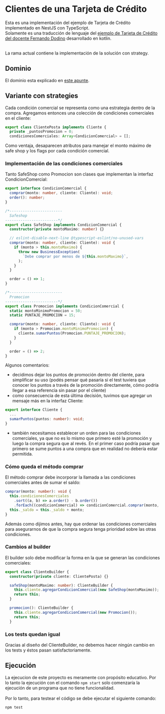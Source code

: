 # Clientes de una Tarjeta de Crédito

Esta es una implementación del ejemplo de Tarjeta de Crédito implementado en NestJS con TypeScript.<br>
Solamente es una traducción de lenguaje del [ejemplo de Tarjeta de Crédito del docente Fernando Dodino](https://github.com/uqbar-project/eg-tarjeta-credito-kotlin/tree/01-builder) desarrollado en kotlin.<br><br>

La rama actual contiene la implementación de la solución con strategy.

## Dominio

El dominio esta explicado en [este apunte](https://docs.google.com/document/d/1Ijz8Pe-ci6bYwbxIn-VZDV1QcijDy2JuAUQtohNX0oA/edit#heading=h.30j0zll).

## Variante con strategies
Cada condición comercial se representa como una estrategia dentro de la compra. Agregamos entonces una colección de condiciones comerciales en el cliente:

``` typescript
export class ClientePosta implements Cliente {
  private _puntosPromocion = 0;
  condicionesComerciales: Array<CondicionComercial> = [];
```
Como ventaja, desaparecen atributos para manejar el monto máximo de safe shop y los flags por cada condición comercial.

### Implementación de las condiciones comerciales
Tanto SafeShop como Promocion son clases que implementan la interfaz CondicionComercial:

``` typescript
export interface CondicionComercial {
  comprar(monto: number, cliente: Cliente): void;
  order(): number;
}

/*------------------------
  Safeshop
------------------------*/
export class SafeShop implements CondicionComercial {
  constructor(private montoMaximo: number) {}

  // eslint-disable-next-line @typescript-eslint/no-unused-vars
  comprar(monto: number, cliente: Cliente): void {
    if (monto > this.montoMaximo) {
      throw new BusinessException(
        `Debe comprar por menos de ${this.montoMaximo}`,
      );
    }
  }

  order = () => 1;
}

/*------------------------
  Promocion
------------------------*/
export class Promocion implements CondicionComercial {
  static montoMinimoPromocion = 50;
  static PUNTAJE_PROMOCION = 15;

  comprar(monto: number, cliente: Cliente): void {
    if (monto > Promocion.montoMinimoPromocion) {
      cliente.sumarPuntos(Promocion.PUNTAJE_PROMOCION);
    }
  }

  order = () => 2;
}
```

Algunos comentarios:

* decidimos dejar los puntos de promoción dentro del cliente, para simplificar su uso (podés pensar qué pasaría si el test tuviera que conocer los puntos a través de la promoción directamente, cómo podría llegar a esa referencia sin pasar por el cliente)
* como consecuencia de esta última decisión, tuvimos que agregar un mensaje más en la interfaz Cliente:
``` typescript
export interface Cliente {
  ...
  sumarPuntos(puntos: number): void;
}
```
* también necesitamos establecer un orden para las condiciones comerciales, ya que no es lo mismo que primero esté la promoción y luego la compra segura que al revés. En el primer caso podría pasar que primero se sume puntos a una compra que en realidad no debería estar permitida.

### Cómo queda el método comprar
El método comprar debe incorporar la llamada a las condiciones comerciales antes de sumar el saldo:
``` typescript
comprar(monto: number): void {
  this.condicionesComerciales
    .sort((a, b) => a.order() - b.order())
    .forEach((condicionComercial) => condicionComercial.comprar(monto, this));
  this._saldo = this._saldo + monto;
}
```
Además como dijimos antes, hay que ordenar las condiciones comerciales para asegurarnos de que la compra segura tenga prioridad sobre las otras condiciones.

### Cambios al builder
El builder solo debe modificar la forma en la que se generan las condiciones comerciales:

``` typescript
export class ClienteBuilder {
  constructor(private cliente: ClientePosta) {}

  safeShop(montoMaximo: number): ClienteBuilder {
    this.cliente.agregarCondicionComercial(new SafeShop(montoMaximo));
    return this;
  }

  promocion(): ClienteBuilder {
    this.cliente.agregarCondicionComercial(new Promocion());
    return this;
  }
```
### Los tests quedan igual

Gracias al diseño del ClienteBuilder, no debemos hacer ningún cambio en los tests y éstos pasan satisfactoriamente.

## Ejecución
La ejecucion de este proyecto es meramente con propósito educativo. Por lo tanto la ejecución con el comando `npm start` solo comenzaría la ejecución de un programa que no tiene funcionalidad.<br><br>
Por lo tanto, para testear el código se debe ejecutar el siguiente comando:
```
npm test
```

